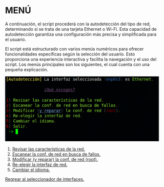 # MENÚ

A continuación, el script procederá con la autodetección del tipo de red, determinando si se trata de una tarjeta Ethernet o Wi-Fi. Esta capacidad de autodetección garantiza una configuración más precisa y simplificada para el usuario.


El script está estructurado con varios menús numéricos para ofrecer funcionalidades específicas según la selección del usuario. Esto proporciona una experiencia interactiva y facilita la navegación y el uso del script.
Los menús principales son los siguientes, el cual cuenta con una pequeña explicación.

![Menú principal del script](/images/menu.png)


  1. [Revisar las características de la red.](/docs/Check-network.MD)
  2. [Escanear la conf. de red en busca de fallos.](/docs/Scan-network.MD)
  3. [Modificar (y reparar) la conf. de red (root).](/docs/Modify-repair.MD)
  4. [Re-elegir la interfaz de red.](/docs/Select-interface.MD)
  5. [Cambiar el idioma.](/docs/Choose-lang.MD)



[Regrear al seleccionador de interfaces.](/docs/Select-interface.MD)